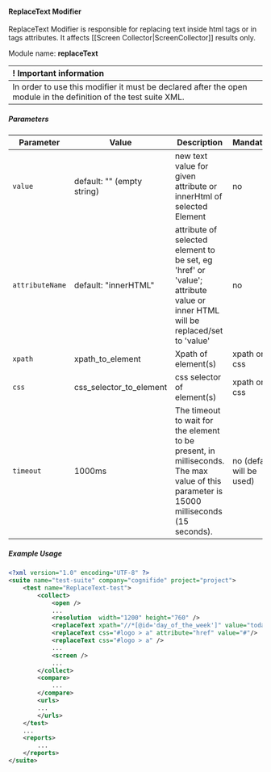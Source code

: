 #### ReplaceText Modifier

ReplaceText Modifier is responsible for replacing text inside html tags or in tags attributes. It affects [[Screen Collector|ScreenCollector]] results only.

Module name: **replaceText**

| ! Important information |
|:----------------------- |
| In order to use this modifier it must be declared after the open module in the definition of the test suite XML. |

##### Parameters

| Parameter | Value | Description | Mandatory |
| --------- | ----- | ----------- | --------- |
| `value` | default: "" (empty string)| new text value for given attribute or innerHtml of selected Element  | no |
| `attributeName` | default: "innerHTML" | attribute of selected element to be set, eg 'href' or 'value'; attribute value or inner HTML will be replaced/set to 'value' | no |
| `xpath` | xpath_to_element | Xpath of element(s)| xpath or css |
| `css` | css_selector_to_element | css selector of element(s)  | xpath or css |
| `timeout` | 1000ms | The timeout to wait for the element to be present, in milliseconds. The max value of this parameter is 15000 milliseconds (15 seconds). | no (default will be used) |

##### Example Usage

```xml
<?xml version="1.0" encoding="UTF-8" ?>
<suite name="test-suite" company="cognifide" project="project">
    <test name="ReplaceText-test">
        <collect>
            <open />          
            ...
            <resolution  width="1200" height="760" />
            <replaceText xpath="//*[@id='day_of_the_week']" value="today"/>
            <replaceText css="#logo > a" attribute="href" value="#"/>
            <replaceText css="#logo > a" />
            ...
            <screen />
            ...
        </collect>
        <compare>
            ...
        </compare>
        <urls>
        ...
        </urls>
    </test>
    ...
    <reports>
        ...
    </reports>
</suite>
```
